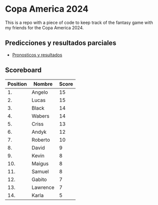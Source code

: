 # Copa America 2024

This is a repo with a piece of code to keep track of the fantasy game with my friends for the Copa America 2024.

## Predicciones y resultados parciales
- [Pronosticos y resultados](https://github.com/dasoto/polla/blob/main/master_plan.csv)
## Scoreboard

| Position | Nombre | Score |
| -------- | ------ | ----- |
|1. | Angelo | 15 |
|2. | Lucas | 15 |
|3. | Black | 14 |
|4. | Wabers | 14 |
|5. | Criss | 13 |
|6. | Andyk | 12 |
|7. | Roberto | 10 |
|8. | David | 9 |
|9. | Kevin | 8 |
|10. | Maigus | 8 |
|11. | Samuel | 8 |
|12. | Gabito | 7 |
|13. | Lawrence | 7 |
|14. | Karla | 5 |

